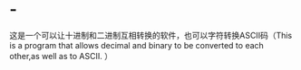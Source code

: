 # -
这是一个可以让十进制和二进制互相转换的软件，也可以字符转换ASCII码（This is a program that allows decimal and binary to be converted to each other,as well as to ASCII. ）
